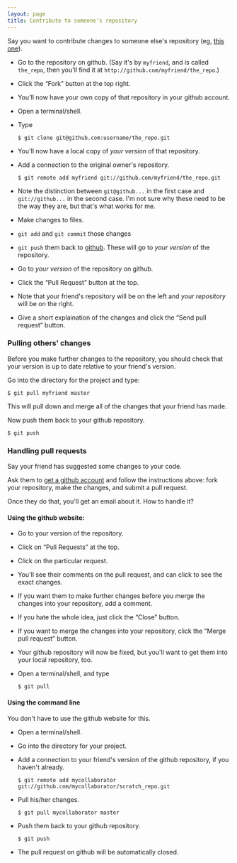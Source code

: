 ```yaml
---
layout: page
title: Contribute to someone's repository
---
```


Say you want to contribute changes to someone else's repository (eg,
[this one](http://github.com/kbroman/github_tutorial)).

- Go to the repository on github.  (Say it's by `myfriend`, and is
  called `the_repo`, then you'll find it at `http://github.com/myfriend/the_repo`.)

- Click the &ldquo;Fork&rdquo; button at the top right.

- You'll now have your own copy of that repository in your github account.

- Open a terminal/shell.

- Type

    ````
    $ git clone git@github.com:username/the_repo.git
    ````

- You'll now have a local copy of _your version_ of that repository.
- Add a connection to the original owner's repository.

    ````
    $ git remote add myfriend git://github.com/myfriend/the_repo.git
    ````

- Note the distinction between `git@github...` in the first case and
  `git://github...` in the second case.  I'm not sure why these need
  to be the way they are, but that's what works for me.

- Make changes to files.

- `git add` and `git commit` those changes

- `git push` them back to [github](http://github.com).  These will go
  to _your version_ of the repository.

- Go to _your version_ of the repository on github.

- Click the &ldquo;Pull Request&rdquo; button at the top.

- Note that your friend's repository will be on the left and _your
  repository_ will be on the right.

- Give a short explaination of the changes and click the &ldquo;Send
  pull request&rdquo; button.


### Pulling others' changes

Before you make further changes to the repository, you should check
that your version is up to date relative to your friend's version.

Go into the directory for the project and type:

    $ git pull myfriend master

This will pull down and merge all of the changes that your friend has
made.

Now push them back to your github repository.

    $ git push


### Handling pull requests

Say your friend has suggested some changes to your code.

Ask them to [get a github account](first_use.html) and follow the
instructions above: fork your
repository, make the changes, and submit a pull request.

Once they do that, you'll get an email about it.  How to handle it?

#### Using the github website:

- Go to your version of the repository.

- Click on &ldquo;Pull Requests&rdquo; at the top.

- Click on the particular request.

- You'll see their comments on the pull request, and can click to see
  the exact changes.

- If you want them to make further changes before you merge
  the changes into your repository, add a comment.
  
- If you hate the whole idea, just click the &ldquo;Close&rdquo;
  button.
  
- If you want to merge the changes into your repository, click the
  &ldquo;Merge pull request&rdquo; button.

- Your github repository will now be fixed, but you'll want to get
  them into your local repository, too.

- Open a terminal/shell, and type

    ````
    $ git pull
    ````

#### Using the command line

You don't have to use the github website for this.

- Open a terminal/shell.

- Go into the directory for your project.

- Add a connection to your friend's version of the github repository,
  if you haven't already.
  
    ````
    $ git remote add mycollaborator git://github.com/mycollaborator/scratch_repo.git
    ````
    
- Pull his/her changes.

    ````
    $ git pull mycollaborator master
    ````
    
- Push them back to your github repository.

    ````
    $ git push
    ````

- The pull request on github will be automatically closed.
